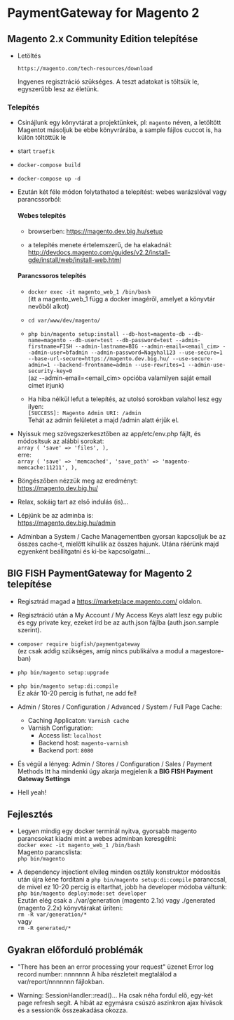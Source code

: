# PaymentGateway for Magento 2

## Magento 2.x Community Edition telepítése

* Letöltés

    `https://magento.com/tech-resources/download`
    
    Ingyenes regisztráció szükséges. A teszt adatokat is töltsük le, egyszerűbb lesz az életünk.
    
### Telepítés

- Csinájlunk egy könyvtárat a projektünkek, pl: `magento` néven, a letöltött Magentot másoljuk be ebbe könyvrárába, a sample fájlos cuccot is, ha külön töltöttük le

- start `traefik`

- `docker-compose build`

- `docker-compose up -d`

- Ezután két féle módon folytathatod a telepítést: webes warázslóval vagy parancssorból:

    #### Webes telepítés
    
    - browserben: https://magento.dev.big.hu/setup
    
    - a telepítés menete értelemszerű, de ha elakadnál: http://devdocs.magento.com/guides/v2.2/install-gde/install/web/install-web.html
            
    #### Parancssoros telepítés
        
    - `docker exec -it magento_web_1 /bin/bash` <br>(itt a magento_web_1 függ a docker imagéről, amelyet a könyvtár nevőből alkot)
    
    - `cd var/www/dev/magento/`
    
    - `php bin/magento setup:install --db-host=magento-db --db-name=magento --db-user=test --db-password=test --admin-firstname=FISH --admin-lastname=BIG --admin-email=<email_cim> --admin-user=bfadmin --admin-password=Nagyhal123 --use-secure=1 --base-url-secure=https://magento.dev.big.hu/ --use-secure-admin=1 --backend-frontname=admin --use-rewrites=1 --admin-use-security-key=0`<br>
    (az --admin-email=\<email_cim\> opcióba valamilyen saját email címet írjunk)
    
    - Ha hiba nélkül lefut a telepítés, az utolsó sorokban valahol lesz egy ilyen:<br>
    `[SUCCESS]: Magento Admin URI: /admin`<br>
    Tehát az admin felületet a majd /admin alatt érjük el.

- Nyissuk meg szövegszerkesztőben az app/etc/env.php fájlt, és módosítsuk az alábbi sorokat:<br>
`array (
    'save' => 'files',
  ),`
<br>erre:<br>
`array (
    'save' => 'memcached',
    'save_path' => 'magento-memcache:11211',
  ),`

- Böngészőben nézzük meg az eredményt: <br>
  https://magento.dev.big.hu/

- Relax, sokáig tart az első indulás (is)...

- Lépjünk be az adminba is: <br>
  https://magento.dev.big.hu/admin

- Adminban a System / Cache Managementben gyorsan kapcsoljuk be az összes cache-t, mielőtt kihullik az összes hajunk. Utána ráérünk majd egyenként beállítgatni és ki-be kapcsolgatni...            
    
## BIG FISH PaymentGateway for Magento 2 telepítése

- Regisztrád magad a https://marketplace.magento.com/ oldalon.

- Regisztráció után a My Account / My Access Keys alatt lesz egy public és egy private key, ezeket írd be az auth.json fájlba (auth.json.sample szerint).

- `composer require bigfish/paymentgateway`<br>
(ez csak addig szükséges, amíg nincs publikálva a modul a magestore-ban)

- `php bin/magento setup:upgrade`

- `php bin/magento setup:di:compile`<br>
Ez akár 10-20 percig is futhat, ne add fel!

- Admin / Stores / Configuration / Advanced / System / Full Page Cache:
    - Caching Applicaton: `Varnish cache`
    - Varnish Configuration:
        - Access list: `localhost`
        - Backend host: `magento-varnish`
        - Backend port: `8080`

- És végül a lényeg: Admin / Stores / Configuration / Sales / Payment Methods
Itt ha mindenki úgy akarja megjelenik a **BIG FISH Payment Gateway Settings**

- Hell yeah!

## Fejlesztés

- Legyen mindig egy docker terminál nyitva, gyorsabb magento parancsokat kiadni mint a webes adminban keresgélni:<br>
`docker exec -it magento_web_1 /bin/bash`<br>
Magento parancslista:<br>
`php bin/magento`

- A dependency injectiont elvileg minden osztály konstruktor módosítás után újra kéne fordítani a `php bin/magento setup:di:compile` paranccsal,
de mivel ez 10-20 percig is eltarthat, jobb ha developer módoba váltunk:<br>
`php bin/magento deploy:mode:set developer`<br>
Ezután elég csak a ./var/generation (magento 2.1x) vagy ./generated (magento 2.2x) könyvtárakat üríteni:<br>
`rm -R var/generation/*`<br>
vagy<br>
`rm -R generated/*`
   

## Gyakran előforduló problémák

- "There has been an error processing your request" üzenet
Error log record number: nnnnnnn
A hiba részleteit megtalálod a var/report/nnnnnnn fájlokban.

- Warning: SessionHandler::read()...
Ha csak néha fordul elő, egy-két page refresh segít. A hibát az egymásra csúszó aszinkron ajax hívások és a sessionök összeakadása okozza.

